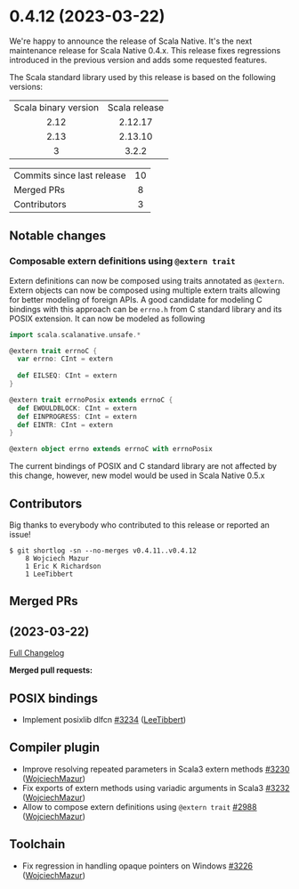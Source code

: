 # 0.4.12 (2023-03-22)

We're happy to announce the release of Scala Native. It's the next maintenance release for Scala Native 0.4.x. 
This release fixes regressions introduced in the previous version and adds some requested features. 


The Scala standard library used by this release is based on the following versions:
<table>
<tbody>
  <tr>
    <td>Scala binary version</td>
    <td>Scala release</td>
  </tr>
  <tr>
    <td align="center">2.12</td>
    <td align="center">2.12.17</td>
  </tr>
  <tr>
    <td align="center">2.13</td>
    <td align="center">2.13.10</td>
  </tr>
  <tr>
    <td align="center">3</td>
    <td align="center">3.2.2</td>
  </tr>
</tbody>
</table>

<table>
<tbody>
  <tr>
    <td>Commits since last release</td>
    <td align="center">10</td>
  </tr>
  <tr>
    <td>Merged PRs</td>
    <td align="center">8</td>
  </tr>
    <tr>
    <td>Contributors</td>
    <td align="center">3</td>
  </tr>
</tbody>
</table>

## Notable changes

### Composable extern definitions using `@extern trait`
Extern definitions can now be composed using traits annotated as `@extern`. Extern objects can now be composed using multiple extern traits allowing for better modeling of foreign APIs. 
A good candidate for modeling C bindings with this approach can be `errno.h` from C standard library and its POSIX extension. 
It can now be modeled as following

```scala
import scala.scalanative.unsafe.*

@extern trait errnoC {
  var errno: CInt = extern
  
  def EILSEQ: CInt = extern
}

@extern trait errnoPosix extends errnoC {
  def EWOULDBLOCK: CInt = extern
  def EINPROGRESS: CInt = extern
  def EINTR: CInt = extern
}

@extern object errno extends errnoC with errnoPosix
```
The current bindings of POSIX and C standard library are not affected by this change, however, new model would be used in Scala Native 0.5.x

## Contributors

Big thanks to everybody who contributed to this release or reported an issue!

```
$ git shortlog -sn --no-merges v0.4.11..v0.4.12
    8 Wojciech Mazur
    1 Eric K Richardson
    1 LeeTibbert
```

## Merged PRs

## [](https://github.com/scala-native/scala-native/tree/) (2023-03-22)

[Full Changelog](https://github.com/scala-native/scala-native/compare/v0.4.11..v0.4.12)

**Merged pull requests:**


## POSIX bindings
- Implement posixlib dlfcn
  [\#3234](https://github.com/scala-native/scala-native/pull/3234)
  ([LeeTibbert](https://github.com/LeeTibbert))

## Compiler plugin
- Improve resolving repeated parameters in Scala3 extern methods
  [\#3230](https://github.com/scala-native/scala-native/pull/3230)
  ([WojciechMazur](https://github.com/WojciechMazur))
- Fix exports of extern methods using variadic arguments in Scala3
  [\#3232](https://github.com/scala-native/scala-native/pull/3232)
  ([WojciechMazur](https://github.com/WojciechMazur))
- Allow to compose extern definitions using `@extern trait`
  [\#2988](https://github.com/scala-native/scala-native/pull/2988)
  ([WojciechMazur](https://github.com/WojciechMazur))

## Toolchain
- Fix regression in handling opaque pointers on Windows
  [\#3226](https://github.com/scala-native/scala-native/pull/3226)
  ([WojciechMazur](https://github.com/WojciechMazur))
